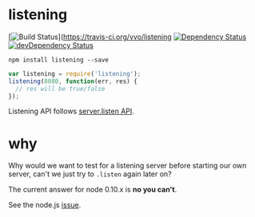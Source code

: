 # listening
[![Build Status](http://img.shields.io/travis/vvo/listening/master)](https://travis-ci.org/vvo/listening
[![Dependency Status](https://david-dm.org/vvo/listening.svg?theme=shields.io)](https://david-dm.org/vvo/listening)
[![devDependency Status](https://david-dm.org/vvo/listening/dev-status.svg?theme=shields.io)](https://david-dm.org/vvo/listening#info=devDependencies)

```shell
npm install listening --save
```

```js
var listening = require('listening');
listening(8080, function(err, res) {
  // res will be true/false
});
```

Listening API follows [server.listen API](http://nodejs.org/api/http.html#http_server_listen_port_hostname_backlog_callback).

# why

Why would we want to test for a listening server before starting our own server,
can't we just try to `.listen` again later on?

The current answer for node 0.10.x is **no you can't**.

See the node.js [issue](https://github.com/joyent/node/issues/6488#issuecomment-38039906).

